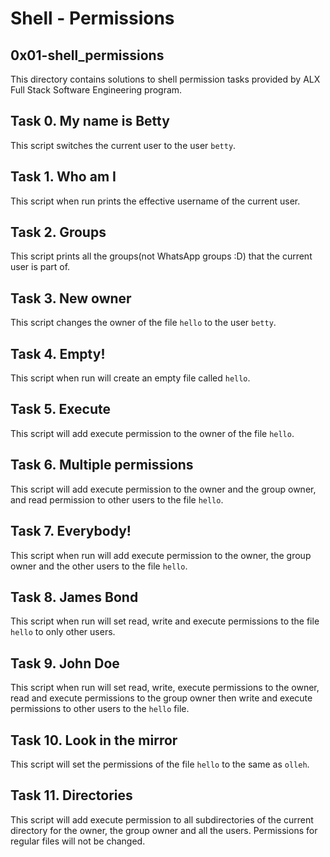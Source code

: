 # Shell - Permissions
## 0x01-shell_permissions
This directory contains solutions to shell permission tasks provided by ALX Full Stack Software Engineering program.

## Task 0. My name is Betty
This script switches the current user to the user `betty`.

## Task 1. Who am I
This script when run prints the effective username of the current user.

## Task 2. Groups
This script prints all the groups(not WhatsApp groups :D) that the current user is part of.

## Task 3. New owner
This script changes the owner of the file `hello` to the user `betty`.

## Task 4. Empty!
This script when run will create an empty file called `hello`.

## Task 5. Execute
This script will add execute permission to the owner of the file `hello`.

## Task 6. Multiple permissions
This script will add execute permission to the owner and the group owner, and read permission to other users to the file `hello`.

## Task 7. Everybody!
This script when run will add execute permission to the owner, the group owner and the other users to the file `hello`.

## Task 8. James Bond
This script when run will set read, write and execute permissions to the file `hello` to only other users.

## Task 9. John Doe
This script when run will set read, write, execute permissions to the owner, read and execute permissions to the group owner then write and execute permissions to other users to the `hello` file.

## Task 10. Look in the mirror
This script will set the permissions of the file `hello` to the same as `olleh`.

## Task 11. Directories
This script will add execute permission to all subdirectories of the current directory for the owner, the group owner and all the users. Permissions for regular files will not be changed.
